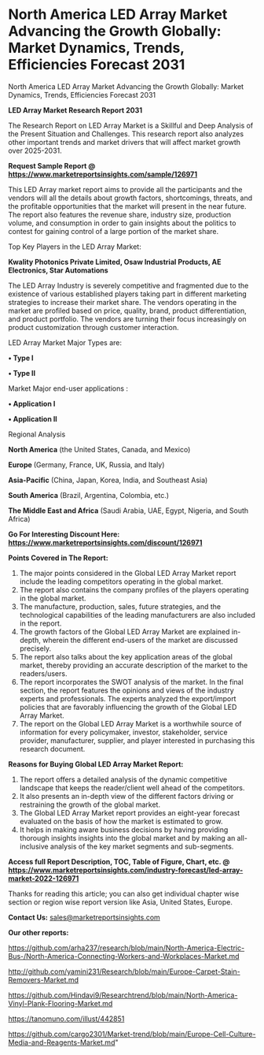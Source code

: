 # North America LED Array Market Advancing the Growth Globally: Market Dynamics, Trends, Efficiencies Forecast 2031
North America LED Array Market Advancing the Growth Globally: Market Dynamics, Trends, Efficiencies Forecast 2031

<strong>LED Array Market Research Report 2031</strong>

The Research Report on LED Array Market is a Skillful and Deep Analysis of the Present Situation and Challenges. This research report also analyzes other important trends and market drivers that will affect market growth over 2025-2031.

<strong>Request Sample Report @ <a href=https://www.marketreportsinsights.com/sample/126971>https://www.marketreportsinsights.com/sample/126971</a></strong>

This LED Array market report aims to provide all the participants and the vendors will all the details about growth factors, shortcomings, threats, and the profitable opportunities that the market will present in the near future. The report also features the revenue share, industry size, production volume, and consumption in order to gain insights about the politics to contest for gaining control of a large portion of the market share.

Top Key Players in the LED Array Market:

<strong>Kwality Photonics Private Limited, Osaw Industrial Products, AE Electronics, Star Automations</strong>

The LED Array Industry is severely competitive and fragmented due to the existence of various established players taking part in different marketing strategies to increase their market share. The vendors operating in the market are profiled based on price, quality, brand, product differentiation, and product portfolio. The vendors are turning their focus increasingly on product customization through customer interaction.

LED Array Market Major Types are:

<strong>• Type I

• Type II</strong>

Market Major end-user applications :

<strong>• Application I

• Application II</strong>

Regional Analysis

</u><strong><b>North America</b></strong> (the United States, Canada, and Mexico)

<strong><b>Europe </b></strong>(Germany, France, UK, Russia, and Italy)

<strong><b>Asia-Pacific</b></strong> (China, Japan, Korea, India, and Southeast Asia)

<strong><b>South America</b></strong> (Brazil, Argentina, Colombia, etc.)

<strong><b>The Middle East and Africa</b></strong> (Saudi Arabia, UAE, Egypt, Nigeria, and South Africa)

<strong>Go For Interesting Discount Here: <a href=https://www.marketreportsinsights.com/discount/126971>https://www.marketreportsinsights.com/discount/126971</a></strong>

<strong>Points Covered in The Report:</strong>
<ol>
  <li>The major points considered in the Global LED Array Market report include the leading competitors operating in the global market.</li>
  <li>The report also contains the company profiles of the players operating in the global market.</li>
  <li>The manufacture, production, sales, future strategies, and the technological capabilities of the leading manufacturers are also included in the report.</li>
  <li>The growth factors of the Global LED Array Market are explained in-depth, wherein the different end-users of the market are discussed precisely.</li>
  <li>The report also talks about the key application areas of the global market, thereby providing an accurate description of the market to the readers/users.</li>
  <li>The report incorporates the SWOT analysis of the market. In the final section, the report features the opinions and views of the industry experts and professionals. The experts analyzed the export/import policies that are favorably influencing the growth of the Global LED Array Market.</li>
  <li>The report on the Global LED Array Market is a worthwhile source of information for every policymaker, investor, stakeholder, service provider, manufacturer, supplier, and player interested in purchasing this research document.</li>
</ol>
<strong>Reasons for Buying Global LED Array Market Report:</strong>

<ol>
  <li>The report offers a detailed analysis of the dynamic competitive landscape that keeps the reader/client well ahead of the competitors.</li>
  <li>It also presents an in-depth view of the different factors driving or restraining the growth of the global market.</li>
  <li>The Global LED Array Market report provides an eight-year forecast evaluated on the basis of how the market is estimated to grow.</li>
  <li>It helps in making aware business decisions by having providing thorough insights insights into the global market and by making an all-inclusive analysis of the key market segments and sub-segments.</li>
</ol>
<strong>Access full Report Description, TOC, Table of Figure, Chart, etc. @ <a href=https://www.marketreportsinsights.com/industry-forecast/led-array-market-2022-126971>https://www.marketreportsinsights.com/industry-forecast/led-array-market-2022-126971</a></strong>


Thanks for reading this article; you can also get individual chapter wise section or region wise report version like Asia, United States, Europe.

<strong>Contact Us:</strong>
sales@marketreportsinsights.com

<strong>Our other reports:</strong>

<a href=https://github.com/arha237/research/blob/main/North-America-Electric-Bus-/North-America-Connecting-Workers-and-Workplaces-Market.md>https://github.com/arha237/research/blob/main/North-America-Electric-Bus-/North-America-Connecting-Workers-and-Workplaces-Market.md</a>

<a href=http://github.com/yamini231/Research/blob/main/Europe-Carpet-Stain-Removers-Market.md>http://github.com/yamini231/Research/blob/main/Europe-Carpet-Stain-Removers-Market.md</a>

<a href=https://github.com/Hindavi9/Researchtrend/blob/main/North-America-Vinyl-Plank-Flooring-Market.md>https://github.com/Hindavi9/Researchtrend/blob/main/North-America-Vinyl-Plank-Flooring-Market.md</a>

<a href=https://tanomuno.com/illust/442851>https://tanomuno.com/illust/442851</a>

<a href=https://github.com/cargo2301/Market-trend/blob/main/Europe-Cell-Culture-Media-and-Reagents-Market.md>https://github.com/cargo2301/Market-trend/blob/main/Europe-Cell-Culture-Media-and-Reagents-Market.md</a>"
